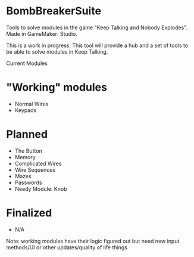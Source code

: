 # BombBreakerSuite
Tools to solve modules in the game "Keep Talking and Nobody Explodes". Made in GameMaker: Studio.

This is a work in progress. This tool will provide a hub and a set of tools to be able to solve modules in Keep Talking.

Current Modules

"Working" modules
=======

* Normal Wires
* Keypads

Planned
=======

* The Button
* Memory
* Complicated Wires
* Wire Sequences
* Mazes
* Passwords
* Needy Module: Knob

Finalized
=======

* N/A

Note: working modules have their logic figured out but need new input methods/UI or other updates/quality of life things
